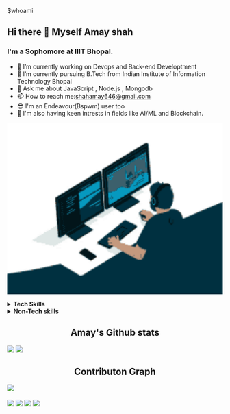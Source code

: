 $whoami
### <h2>Hi there 👋 Myself Amay shah </h2>

<h3> I'm a Sophomore at IIIT Bhopal.</h3>






- 🔭 I’m currently working on Devops and Back-end Developtment
- 🌱 I’m currently pursuing B.Tech from Indian Institute of Information Technology Bhopal 
- 💬 Ask me about JavaScript , Node.js , Mongodb
- 📫 How to reach me:shahamay646@gmail.com 
- 😎 I'm an Endeavour(Bspwm) user too
- 🤩 I'm also having keen intrests in fields like AI/ML and Blockchain. 



<span align="center" ><img src="coding.gif" align ="center" height="400px" width="600px" padding="40 40 px"></span>
<details>
<summary align="left"><b>Tech Skills</b></summary>
<br>
<div>
<h3>Programming languages </h3>
<img src="https://github.com/devicons/devicon/blob/master/icons/c/c-original.svg" width="40">
<img src="https://github.com/devicons/devicon/blob/master/icons/cplusplus/cplusplus-original.svg" width="40">

<h3> Frontend dev skills</h3><br>
<img src="https://github.com/devicons/devicon/blob/master/icons/css3/css3-original-wordmark.svg" alt="css" width="40">
<img src="https://github.com/devicons/devicon/blob/master/icons/bootstrap/bootstrap-original.svg" width="40">
<img src="https://github.com/devicons/devicon/blob/master/icons/html5/html5-original-wordmark.svg" alt="html5" width="40">
<img src="https://github.com/devicons/devicon/blob/master/icons/javascript/javascript-original.svg" alt="javascript" width="40">
</div>
 
<br>
 
  <div>
  <h3>Backend dev skills</h3>
  <img src="https://github.com/devicons/devicon/blob/master/icons/nodejs/nodejs-original-wordmark.svg" alt="node js" width="40">
  <img src="https://github.com/devicons/devicon/blob/master/icons/express/express-original.svg" width="40">
  <img src="https://github.com/devicons/devicon/blob/master/icons/mongodb/mongodb-original-wordmark.svg" alt="node js" width="40">
  <img src="https://github.com/devicons/devicon/blob/master/icons/fastapi/fastapi-original.svg" width="40">
  <img src="https://github.com/devicons/devicon/blob/master/icons/sqlite/sqlite-plain.svg" alt="node js" width="40">
  <img src="https://github.com/devicons/devicon/blob/master/icons/flask/flask-original-wordmark.svg" alt="node js" width="40">
  </div>
  
  
<br>
 <h3>  DevOps skills </h3>
<img src="https://github.com/devicons/devicon/blob/master/icons/kubernetes/kubernetes-plain.svg" width="40">
<img src="https://github.com/devicons/devicon/blob/master/icons/docker/docker-plain.svg" width="40">



</details>
<details>
<summary><b>Non-Tech skills</b></summary>
<br>
Leadership Ability
<br>
Communication Skills
</details>
<h2 align="center"><b>Amay's Github stats</b></h2>
<span><img src ="https://github-readme-stats.vercel.app/api?username=Annoyshah"></span> <span><img src="https://github-readme-streak-stats.herokuapp.com/?user=Annoyshah&theme=dark"></span>

<!-- <h2><b>Wakatime Stats</b></h2>
<img src="https://github-readme-stats.vercel.app/api/wakatime?username=Annoyshah"> -->
<h2 align="Center">Contributon Graph</h2>
<div><img src="https://activity-graph.herokuapp.com/graph?username=Annoyshah&theme=dracula"></div>
<br/>

<div><img src ="https://img.shields.io/github/commit-activity/m/Annoyshah/Annoyshah">
  <img src="https://img.shields.io/github/followers/Annoyshah?style=social">
  <img src="https://img.shields.io/twitter/url?style=social&url=https%3A%2F%2Ftwitter.com%2FShah7Amay%3Ft%3D-EWskL_btTv3sZo17npzfw%26s%3D09">
<img src="https://img.shields.io/reddit/user-karma/combined/Annoyshah0612?style=social"

</div>

  
  </div>
 

          
          
          

